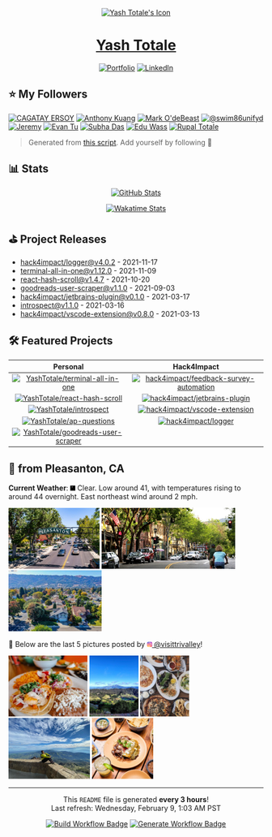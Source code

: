 <p align="center"><a href="https://yashtotale.dev/"><img src="https://yashtotale.dev/logo192.png" alt="Yash Totale's Icon" width="100"></a></p>
<h1 align="center"><a href="https://yashtotale.dev/">Yash Totale</a></h1>

<p align="center">
  <a href="https://yashtotale.dev/" title="Portfolio"><img src="https://img.shields.io/badge/Portfolio-lightblue?style=for-the-badge&logo=googlechrome&logoColor=black" alt="Portfolio"/></a>
  <a href="https://www.linkedin.com/in/yash-totale/" title="LinkedIn"><img src="https://img.shields.io/badge/LinkedIn-0077B5?style=for-the-badge&logo=linkedin&logoColor=white" alt="LinkedIn"></a>
</p>

## ⭐️ My Followers

<a href="https:&#x2F;&#x2F;github.com&#x2F;Latecoder-hub" title="CAGATAY ERSOY"><img src="https://img.shields.io/badge/CAGATAY%20ERSOY-24292e?style=flat&logo=Github&logoColor=white&link=https:&#x2F;&#x2F;github.com&#x2F;Latecoder-hub" alt="CAGATAY ERSOY" /></a> <a href="https:&#x2F;&#x2F;github.com&#x2F;KuangAnthony" title="Anthony Kuang"><img src="https://img.shields.io/badge/Anthony%20Kuang-24292e?style=flat&logo=Github&logoColor=white&link=https:&#x2F;&#x2F;github.com&#x2F;KuangAnthony" alt="Anthony Kuang" /></a> <a href="https:&#x2F;&#x2F;github.com&#x2F;Skatan666" title="Mark O&#39;deBeast"><img src="https://img.shields.io/badge/Mark%20O&#39;deBeast-24292e?style=flat&logo=Github&logoColor=white&link=https:&#x2F;&#x2F;github.com&#x2F;Skatan666" alt="Mark O&#39;deBeast" /></a> <a href="https:&#x2F;&#x2F;github.com&#x2F;swim86unifyd" title="@swim86unifyd"><img src="https://img.shields.io/badge/@swim86unifyd-24292e?style=flat&logo=Github&logoColor=white&link=https:&#x2F;&#x2F;github.com&#x2F;swim86unifyd" alt="@swim86unifyd" /></a> <a href="https:&#x2F;&#x2F;github.com&#x2F;jeremy-coleman" title="Jeremy"><img src="https://img.shields.io/badge/Jeremy-24292e?style=flat&logo=Github&logoColor=white&link=https:&#x2F;&#x2F;github.com&#x2F;jeremy-coleman" alt="Jeremy" /></a> <a href="https:&#x2F;&#x2F;github.com&#x2F;evanjt06" title="Evan Tu"><img src="https://img.shields.io/badge/Evan%20Tu-24292e?style=flat&logo=Github&logoColor=white&link=https:&#x2F;&#x2F;github.com&#x2F;evanjt06" alt="Evan Tu" /></a> <a href="https:&#x2F;&#x2F;github.com&#x2F;subatuba21" title="Subha Das"><img src="https://img.shields.io/badge/Subha%20Das-24292e?style=flat&logo=Github&logoColor=white&link=https:&#x2F;&#x2F;github.com&#x2F;subatuba21" alt="Subha Das" /></a> <a href="https:&#x2F;&#x2F;github.com&#x2F;eduwass" title="Edu Wass"><img src="https://img.shields.io/badge/Edu%20Wass-24292e?style=flat&logo=Github&logoColor=white&link=https:&#x2F;&#x2F;github.com&#x2F;eduwass" alt="Edu Wass" /></a> <a href="https:&#x2F;&#x2F;github.com&#x2F;rupaltotale" title="Rupal Totale"><img src="https://img.shields.io/badge/Rupal%20Totale-24292e?style=flat&logo=Github&logoColor=white&link=https:&#x2F;&#x2F;github.com&#x2F;rupaltotale" alt="Rupal Totale" /></a>

> Generated from [this script](https://github.com/YashTotale/YashTotale/blob/main/scripts/generate/get-followers.ts). Add yourself by following 🙂

## 📊 Stats

<p align="center">
  <a href="https://github.com/anuraghazra/github-readme-stats"><img src="https://github-readme-stats.vercel.app/api?username=YashTotale&count_private=true&show_icons=true&theme=slateorange&title_color=fff" alt="GitHub Stats" title="GitHub Stats"></a>
</p>

<p align="center">
  <a href="https://wakatime.com/@YashT"><img src="https://github-readme-stats.vercel.app/api/wakatime?username=YashT&theme=slateorange&layout=compact&custom_title=Yash%20Totale%27s%20Weekly%20Wakatime%20Stats&title_color=fff" alt="Wakatime Stats" title="Wakatime Stats"></a>
</p>

## ⛳️ Project Releases

- <a href="https:&#x2F;&#x2F;github.com&#x2F;hack4impact&#x2F;logger&#x2F;releases&#x2F;tag&#x2F;v4.0.2" target="_blank" title="hack4impact&#x2F;logger@v4.0.2">hack4impact&#x2F;logger@v4.0.2</a> - 2021-11-17
- <a href="https:&#x2F;&#x2F;github.com&#x2F;YashTotale&#x2F;terminal-all-in-one&#x2F;releases&#x2F;tag&#x2F;v1.12.0" target="_blank" title="terminal-all-in-one@v1.12.0">terminal-all-in-one@v1.12.0</a> - 2021-11-09
- <a href="https:&#x2F;&#x2F;github.com&#x2F;YashTotale&#x2F;react-hash-scroll&#x2F;releases&#x2F;tag&#x2F;v1.4.7" target="_blank" title="react-hash-scroll@v1.4.7">react-hash-scroll@v1.4.7</a> - 2021-10-20
- <a href="https:&#x2F;&#x2F;github.com&#x2F;YashTotale&#x2F;goodreads-user-scraper&#x2F;releases&#x2F;tag&#x2F;v1.1.0" target="_blank" title="goodreads-user-scraper@v1.1.0">goodreads-user-scraper@v1.1.0</a> - 2021-09-03
- <a href="https:&#x2F;&#x2F;github.com&#x2F;hack4impact&#x2F;jetbrains-plugin&#x2F;releases&#x2F;tag&#x2F;v0.1.0" target="_blank" title="hack4impact&#x2F;jetbrains-plugin@v0.1.0">hack4impact&#x2F;jetbrains-plugin@v0.1.0</a> - 2021-03-17
- <a href="https:&#x2F;&#x2F;github.com&#x2F;YashTotale&#x2F;introspect&#x2F;releases&#x2F;tag&#x2F;v1.1.0" target="_blank" title="introspect@v1.1.0">introspect@v1.1.0</a> - 2021-03-16
- <a href="https:&#x2F;&#x2F;github.com&#x2F;hack4impact&#x2F;vscode-extension&#x2F;releases&#x2F;tag&#x2F;v0.8.0" target="_blank" title="hack4impact&#x2F;vscode-extension@v0.8.0">hack4impact&#x2F;vscode-extension@v0.8.0</a> - 2021-03-13

## 🛠 Featured Projects

|                                                                                                                                              Personal                                                                                                                                               |                                                                                                                                                       Hack4Impact                                                                                                                                                       |
| :-------------------------------------------------------------------------------------------------------------------------------------------------------------------------------------------------------------------------------------------------------------------------------------------------: | :---------------------------------------------------------------------------------------------------------------------------------------------------------------------------------------------------------------------------------------------------------------------------------------------------------------------: |
|       <a href="https://github.com/YashTotale/terminal-all-in-one"><img src="https://github-readme-stats.vercel.app/api/pin?username=YashTotale&repo=terminal-all-in-one&theme=slateorange&title_color=fff" alt="YashTotale/terminal-all-in-one" title="YashTotale/terminal-all-in-one" /></a>       | <a href="https://github.com/hack4impact/feedback-survey-automation"><img src="https://github-readme-stats.vercel.app/api/pin?username=hack4impact&repo=feedback-survey-automation&theme=slateorange&title_color=fff" alt="hack4impact/feedback-survey-automation" title="hack4impact/feedback-survey-automation" /></a> |
|           <a href="https://github.com/YashTotale/react-hash-scroll"><img src="https://github-readme-stats.vercel.app/api/pin?username=YashTotale&repo=react-hash-scroll&theme=slateorange&title_color=fff" alt="YashTotale/react-hash-scroll" title="YashTotale/react-hash-scroll" /></a>           |                     <a href="https://github.com/hack4impact/jetbrains-plugin"><img src="https://github-readme-stats.vercel.app/api/pin?username=hack4impact&repo=jetbrains-plugin&theme=slateorange&title_color=fff" alt="hack4impact/jetbrains-plugin" title="hack4impact/jetbrains-plugin" /></a>                     |
|                         <a href="https://github.com/YashTotale/introspect"><img src="https://github-readme-stats.vercel.app/api/pin?username=YashTotale&repo=introspect&theme=slateorange&title_color=fff" alt="YashTotale/introspect" title="YashTotale/introspect" /></a>                         |                     <a href="https://github.com/hack4impact/vscode-extension"><img src="https://github-readme-stats.vercel.app/api/pin?username=hack4impact&repo=vscode-extension&theme=slateorange&title_color=fff" alt="hack4impact/vscode-extension" title="hack4impact/vscode-extension" /></a>                     |
|                     <a href="https://github.com/YashTotale/ap-questions"><img src="https://github-readme-stats.vercel.app/api/pin?username=YashTotale&repo=ap-questions&theme=slateorange&title_color=fff" alt="YashTotale/ap-questions" title="YashTotale/ap-questions" /></a>                     |                                         <a href="https://github.com/hack4impact/logger"><img src="https://github-readme-stats.vercel.app/api/pin?username=hack4impact&repo=logger&theme=slateorange&title_color=fff" alt="hack4impact/logger" title="hack4impact/logger" /></a>                                         |
| <a href="https://github.com/YashTotale/goodreads-user-scraper"><img src="https://github-readme-stats.vercel.app/api/pin?username=YashTotale&repo=goodreads-user-scraper&theme=slateorange&title_color=fff" alt="YashTotale/goodreads-user-scraper" title="YashTotale/goodreads-user-scraper" /></a> |                                                                                                                                                                                                                                                                                                                         |

## 👋 from Pleasanton, CA

**Current Weather**: <img src="assets&#x2F;pleasanton&#x2F;weather.png" alt="" height="10" /> Clear. Low around 41, with temperatures rising to around 44 overnight. East northeast wind around 2 mph.

<img src="assets&#x2F;pleasanton&#x2F;static&#x2F;1.jpeg" height="120" /> <img src="assets&#x2F;pleasanton&#x2F;static&#x2F;2.png" height="120" /> <img src="assets&#x2F;pleasanton&#x2F;static&#x2F;3.jpeg" height="120" />

🔽 Below are the last 5 pictures posted by <a href="https://www.instagram.com/visittrivalley/" target="_blank"><img src="assets/instagram.png" width="10"/> @visittrivalley</a>!

<img src="assets&#x2F;pleasanton&#x2F;instagram&#x2F;1.jpg" height="120" /> <img src="assets&#x2F;pleasanton&#x2F;instagram&#x2F;2.jpg" height="120" /> <img src="assets&#x2F;pleasanton&#x2F;instagram&#x2F;3.jpg" height="120" /> <img src="assets&#x2F;pleasanton&#x2F;instagram&#x2F;4.jpg" height="120" /> <img src="assets&#x2F;pleasanton&#x2F;instagram&#x2F;5.jpg" height="120" />

---

<p align="center">This <code>README</code> file is generated <strong>every 3 hours</strong>!<br>Last refresh: Wednesday, February 9, 1:03 AM PST</p>

<p align="center">
  <a href="https://github.com/YashTotale/YashTotale/actions/workflows/integrate.yml" target="_blank" title="Build Workflow Badge"><img src="https://img.shields.io/github/workflow/status/YashTotale/YashTotale/Integrate?logo=github&logoColor=FFFFFF&labelColor=000000&label=Build&style=flat-square" alt="Build Workflow Badge" /></a>
  <a href="https://github.com/YashTotale/YashTotale/actions/workflows/generate.yml" target="_blank" title="Generate Workflow Badge"><img src="https://img.shields.io/github/workflow/status/YashTotale/YashTotale/Generate?logo=github&logoColor=FFFFFF&labelColor=000000&label=Generate&style=flat-square" alt="Generate Workflow Badge" /></a>
</p>

